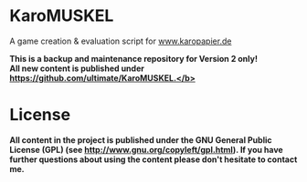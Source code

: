 KaroMUSKEL
==========

A game creation &amp; evaluation script for www.karopapier.de

<b>This is a backup and maintenance repository for Version 2 only!<br>
All new content is published under https://github.com/ultimate/KaroMUSKEL.</b>

License
=========

All content in the project is published under the GNU General Public License (GPL) (see http://www.gnu.org/copyleft/gpl.html).
If you have further questions about using the content please don't hesitate to contact me.
